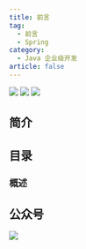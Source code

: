 ```yaml
---
title: 前言
tag: 
  - 前言
  - Spring
category:
  - Java 企业级开发
article: false
---
```

[![](https://img.shields.io/badge/博客-IT达摩院-blue.svg)](/blog.html)
[![](https://img.shields.io/badge/公众号-marico-green.svg)](/blog.html)
[![](https://img.shields.io/badge/我的交流群-marico-{}.svg)](/blog.html)
## 简介


## 目录

### 概述


## 公众号
![](https://cdn.jsdelivr.net/gh/shenzehui/CDN/img/qrcode_for_gh_41430dab104f_430.jpg)
